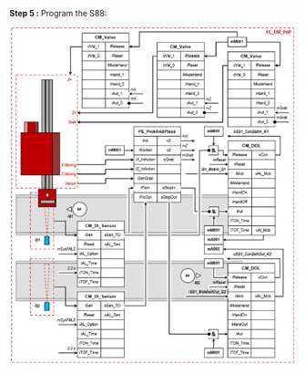 **Step 5 :** Program the S88:

![S88 Pick and Place](../Ex02/Images/S88PnP.jpg "S88 Pick and Place")

